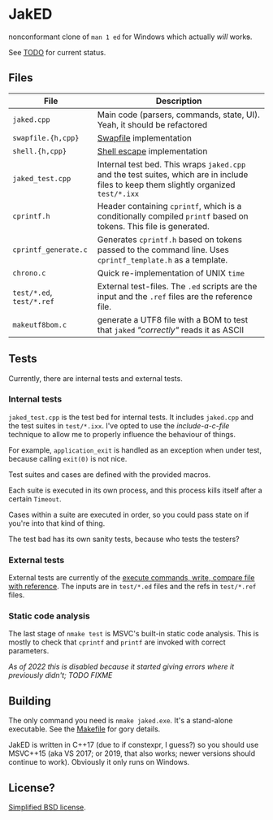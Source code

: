 # JakED

nonconformant clone of `man 1 ed` for Windows which actually *will* work~~s~~.

See [TODO](doc/TODO.md) for current status.

## Files

| File              | Description                                       |
|-------------------|---------------------------------------------------|
| `jaked.cpp`       | Main code (parsers, commands, state, UI). Yeah, it should be refactored |
| `swapfile.{h,cpp}` | [Swapfile](doc/UndoAndSwapFile.md) implementation |
| `shell.{h,cpp}`   | [Shell escape](doc/Shell.md) implementation |
| `jaked_test.cpp`  | Internal test bed. This wraps `jaked.cpp` and the test suites, which are in include files to keep them slightly organized `test/*.ixx` |
| `cprintf.h`       | Header containing `cprintf`, which is a conditionally compiled `printf` based on tokens. This file is generated. |
| `cprintf_generate.c` | Generates `cprintf.h` based on tokens passed to the command line. Uses `cprintf_template.h` as a template. |
| `chrono.c`        | Quick re-implementation of UNIX `time`            |
| `test/*.ed`, `test/*.ref` | External test-files. The `.ed` scripts are the input and the `.ref` files are the reference file. |
| `makeutf8bom.c`   | generate a UTF8 file with a BOM to test that `jaked` *"correctly"* reads it as ASCII

## Tests

Currently, there are internal tests and external tests.

### Internal tests

`jaked_test.cpp` is the test bed for internal tests. It includes `jaked.cpp` and the test suites in `test/*.ixx`. I've opted to use the *include-a-c-file* technique to allow me to properly influence the behaviour of things.

For example, `application_exit` is handled as an exception when under test, because calling `exit(0)` is not nice.

Test suites and cases are defined with the provided macros.

Each suite is executed in its own process, and this process kills itself after a certain `Timeout`.

Cases within a suite are executed in order, so you could pass state on if you're into that kind of thing.

The test bad has its own sanity tests, because who tests the testers?

### External tests

External tests are currently of the [execute commands, write, compare file with reference](test/testWriteCommands.cmd). The inputs are in `test/*.ed` files and the refs in `test/*.ref` files.

### Static code analysis

The last stage of `nmake test` is MSVC's built-in static code analysis. This is mostly to check that `cprintf` and `printf` are invoked with correct parameters.

*As of 2022 this is disabled because it started giving errors where it previously didn't; TODO FIXME*

## Building

The only command you need is `nmake jaked.exe`. It's a stand-alone executable. See the [Makefile](./Makefile) for gory details.

JakED is written in C++17 (due to if constexpr, I guess?) so you should use MSVC++15 (aka VS 2017; or 2019, that also works; newer versions should continue to work). Obviously it only runs on Windows.

## License?

[Simplified BSD license](LICENSE).
